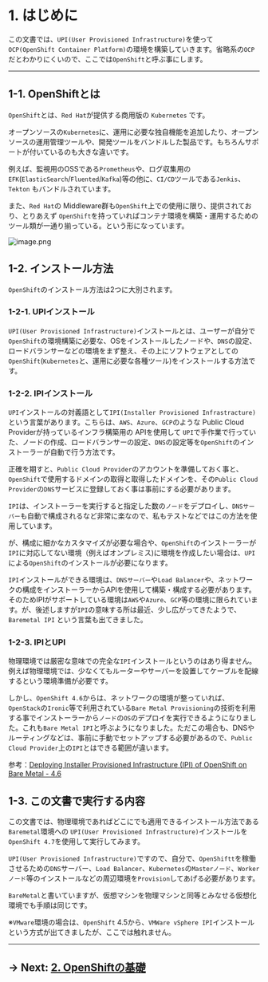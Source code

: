 # 1. はじめに

この文書では、`UPI(User Provisioned Infrastructure)`を使って `OCP(OpenShift Container Platform)`の環境を構築していきます。省略系の`OCP`だとわかりにくいので、ここでは`OpenShift`と呼ぶ事にします。

---

## 1-1. OpenShiftとは

`OpenShift`とは、`Red Hat`が提供する商用版の `Kubernetes` です。

オープンソースの`Kubernetes`に、運用に必要な独自機能を追加したり、オープンソースの運用管理ツールや、開発ツールをバンドルした製品です。もちろんサポートが付いているのも大きな違いです。

例えば、監視用のOSSである`Prometheus`や、ログ収集用の`EFK`(`ElasticSearch`/`Fluented`/`Kafka`)等の他に、`CI/CD`ツールである`Jenkis`、`Tekton` もバンドルされています。

また、`Red Hat`の Middleware群も`OpenShift`上での使用に限り、提供されており、とりあえず `OpenShift`を持っていればコンテナ環境を構築・運用するためのツール類が一通り揃っている。という形になっています。

![image.png](https://qiita-image-store.s3.ap-northeast-1.amazonaws.com/0/99425/24e2fe39-71ae-2c20-b9e3-90be616c5b79.png)

## 1-2. インストール方法
`OpenShift`のインストール方法は2つに大別されます。

### 1-2-1. UPIインストール

`UPI(User Provisioned Infrastructure)`インストールとは、ユーザーが自分で `OpenShift`の環境構築に必要な、OSをインストールしたノードや、`DNS`の設定、ロードバランサーなどの環境をまず整え、その上にソフトウェアとしての`OpenShift`(`Kubernetes`と、運用に必要な各種ツール)をインストールする方法です。

### 1-2-2. IPIインストール

`UPI`インストールの対義語として`IPI(Installer Provisioned Infrastracture)`という言葉があります。こちらは、`AWS`、`Azure`、`GCP`のような Public Cloud Providerが持っているインフラ構築用の APIを使用して `UPI`で手作業で行っていた、ノードの作成、ロードバランサーの設定、`DNS`の設定等を`OpenShift`のインストーラーが自動で行う方法です。

正確を期すと、`Public Cloud Provider`のアカウントを準備しておく事と、`OpenShift`で使用するドメインの取得と取得したドメインを、その`Public Cloud Provider`の`DNS`サービスに登録しておく事は事前にする必要があります。

`IPI`は、インストーラーを実行すると指定した数の`ノード`をデプロイし、`DNSサーバー`も自動で構成されるなど非常に楽なので、私もテストなどではこの方法を使用しています。

が、構成に細かなカスタマイズが必要な場合や、`OpenShift`のインストーラーが`IPI`に対応してない環境（例えばオンプレミス)に環境を作成したい場合は、`UPI`による`OpenShift`のインストールが必要になります。

`IPI`インストールができる環境は、`DNSサーバー`や`Load Balancer`や、ネットワークの構成をインストーラーからAPIを使用して構築・構成する必要があります。そのためIPIがサポートしている環境は`AWS`や`Azure`、`GCP`等の環境に限られています。が、後述しますが`IPI`の意味する所は最近、少し広がってきたようで、`Baremetal IPI` という言葉も出てきました。

### 1-2-3. IPIとUPI

物理環境では厳密な意味での完全な`IPI`インストールというのはあり得ません。例えば物理環境では、少なくてもルーターやサーバーを設置してケーブルを配線するという環境準備が必要です。

しかし、`OpenShift 4.6`からは、ネットワークの環境が整っていれば、`OpenStack`の`Ironic`等で利用されている`Bare Metal Provisioning`の技術を利用する事でインストーラーから`ノード`の`OS`のデプロイを実行できるようになりました。これも`Bare Metal IPI`と呼ぶようになりました。ただこの場合も、DNSやルーティングなどは、事前に手動でセットアップする必要があるので、`Public Cloud Provider`上の`IPI`とはできる範囲が違います。

参考：<a href="https://openshift-kni.github.io/baremetal-deploy/4.6/Deployment.html">Deploying Installer Provisioned Infrastructure (IPI) of OpenShift on Bare Metal - 4.6</a>


## 1-3. この文書で実行する内容

この文書では、物理環境であればどこにでも適用できるインストール方法である`Baremetal`環境への `UPI(User Provisioned Infrastructure)`インストールを`OpenShift 4.7`を使用して実行してみます。

`UPI(User Provisioned Infrastructure)`ですので、自分で、`OpenShiftt`を稼働させるための`DNS`サーバー、`Load Balancer`、`Kubernetes`の`Masterノード`、`Workerノード`等のインストールなどの周辺環境を`Provision`してあげる必要があります。

`BareMetal`と書いていますが、仮想マシンを物理マシンと同等とみなせる仮想化環境でも手順は同じです。

※`VMware`環境の場合は、`OpenShift` 4.5から、`VMWare vSphere IPI`インストールという方式が出てきましたが、ここでは触れません。

---

## → Next: [2. OpenShiftの基礎](../2_Overview/README.md)
